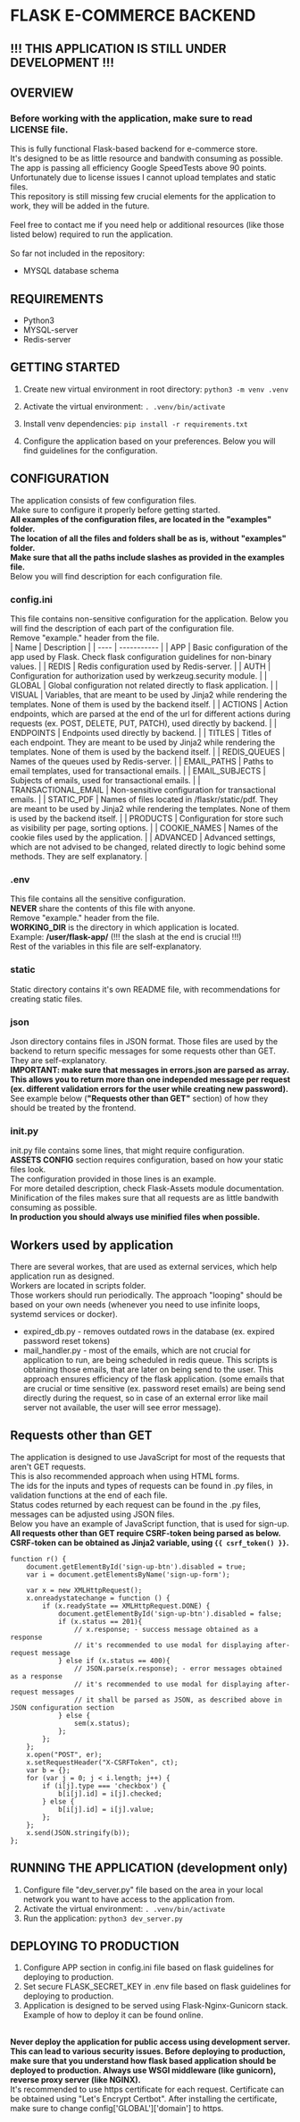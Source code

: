# FLASK E-COMMERCE BACKEND

## !!! THIS APPLICATION IS STILL UNDER DEVELOPMENT !!!

## OVERVIEW
### Before working with the application, make sure to read LICENSE file.
This is fully functional Flask-based backend for e-commerce store.<br>
It's designed to be as little resource and bandwith consuming as possible.<br>
The app is passing all efficiency Google SpeedTests above 90 points.<br>
Unfortunately due to license issues I cannot upload templates and static files.<br>
This repository is still missing few crucial elements for the application to work, they will be added in the future.<br>
<br>
Feel free to contact me if you need help or additional resources (like those listed below) required to run the application.<br>
<br>
So far not included in the repository:<br>
- MYSQL database schema

## REQUIREMENTS
- Python3
- MYSQL-server
- Redis-server

## GETTING STARTED
1. Create new virtual environment in root directory: 
```python3 -m venv .venv```

2. Activate the virtual environment: 
```. .venv/bin/activate```

3. Install venv dependencies: 
```pip install -r requirements.txt```

4. Configure the application based on your preferences. Below you will find guidelines for the configuration.

## CONFIGURATION
The application consists of few configuration files.<br>
Make sure to configure it properly before getting started.<br>
<b>All examples of the configuration files, are located in the "examples" folder.<br>
The location of all the files and folders shall be as is, without "examples" folder.</b><br>
<b>Make sure that all the paths include slashes as provided in the examples file.</b><br>
Below you will find description for each configuration file.<br>

### config.ini
This file contains non-sensitive configuration for the application. Below you will find the description of each part of the configuration file.<br>
Remove "example." header from the file.<br>
| Name | Description |
| ---- | ----------- |
| APP | Basic configuration of the app used by Flask. Check flask configuration guidelines for non-binary values. |
| REDIS | Redis configuration used by Redis-server. |
| AUTH | Configuration for authorization used by werkzeug.security module. |
| GLOBAL | Global configuration not related directly to flask application. |
| VISUAL | Variables, that are meant to be used by Jinja2 while rendering the templates. None of them is used by the backend itself. |
| ACTIONS | Action endpoints, which are parsed at the end of the url for different actions during requests (ex. POST, DELETE, PUT, PATCH), used directly by backend. |
| ENDPOINTS | Endpoints used directly by backend. |
| TITLES | Titles of each endpoint. They are meant to be used by Jinja2 while rendering the templates. None of them is used by the backend itself. |
| REDIS_QUEUES | Names of the queues used by Redis-server. |
| EMAIL_PATHS | Paths to email templates, used for transactional emails. | 
| EMAIL_SUBJECTS | Subjects of emails, used for transactional emails. | 
| TRANSACTIONAL_EMAIL | Non-sensitive configuration for transactional emails. | 
| STATIC_PDF | Names of files located in /flaskr/static/pdf. They are meant to be used by Jinja2 while rendering the templates. None of them is used by the backend itself. |
| PRODUCTS | Configuration for store such as visibility per page, sorting options. |
| COOKIE_NAMES | Names of the cookie files used by the application. |
| ADVANCED | Advanced settings, which are not advised to be changed, related directly to logic behind some methods. They are self explanatory. | 

### .env
This file contains all the sensitive configuration.<br>
<b>NEVER</b> share the contents of this file with anyone.<br>
Remove "example." header from the file.<br>
<b>WORKING_DIR</b> is the directory in which application is located.<br>
Example: <b>&sol;user&sol;flask-app&sol;</b> (!!! the slash at the end is crucial !!!)<br>
Rest of the variables in this file are self-explanatory.<br>

### static
Static directory contains it's own README file, with recommendations for creating static files.<br>

### json
Json directory contains files in JSON format. Those files are used by the backend to return specific messages for some requests other than GET.<br>
They are self-explanatory.<br>
<b>IMPORTANT: make sure that messages in errors.json are parsed as array. This allows you to return more than one independed message per request (ex. different validation errors for the user while creating new password).</b>
See example below (<b>"Requests other than GET"</b> section) of how they should be treated by the frontend.<br>

### init.py
init.py file contains some lines, that might require configuration.<br>
<b>ASSETS CONFIG</b> section requires configuration, based on how your static files look.<br>
The configuration provided in those lines is an example.<br>
For more detailed description, check Flask-Assets module documentation.<br>
Minification of the files makes sure that all requests are as little bandwith consuming as possible.<br>
<b>In production you should always use minified files when possible.</b>

## Workers used by application
There are several workes, that are used as external services, which help application run as designed.<br>
Workers are located in scripts folder.<br>
Those workers should run periodically. The approach "looping" should be based on your own needs (whenever you need to use infinite loops, systemd services or docker).<br>
- expired_db.py - removes outdated rows in the database (ex. expired password reset tokens)
- mail_handler.py - most of the emails, which are not crucial for application to run, are being scheduled in redis queue. This scripts is obtaining those emails, that are later on being send to the user. This approach ensures efficiency of the flask application. (some emails that are crucial or time sensitive (ex. password reset emails) are being send directly during the request, so in case of an external error like mail server not available, the user will see error message).

## Requests other than GET
The application is designed to use JavaScript for most of the requests that aren't GET requests.<br>
This is also recommended approach when using HTML forms.<br>
The ids for the inputs and types of requests can be found in .py files, in validation functions at the end of each file.<br>
Status codes returned by each request can be found in the .py files, messages can be adjusted using JSON files.<br>
Below you have an example of JavaScript function, that is used for sign-up.<br>
<b>All requests other than GET require CSRF-token being parsed as below.<br>
CSRF-token can be obtained as Jinja2 variable, using ``` {{ csrf_token() }} ```.</b><br>
```
function r() {
    document.getElementById('sign-up-btn').disabled = true;
    var i = document.getElementsByName('sign-up-form');

    var x = new XMLHttpRequest();
    x.onreadystatechange = function () {
        if (x.readyState == XMLHttpRequest.DONE) {
            document.getElementById('sign-up-btn').disabled = false;
            if (x.status == 201){
                // x.response; - success message obtained as a response
                // it's recommended to use modal for displaying after-request message
            } else if (x.status == 400){
                // JSON.parse(x.response); - error messages obtained as a response
                // it's recommended to use modal for displaying after-request messages
                // it shall be parsed as JSON, as described above in JSON configuration section
            } else {
                sem(x.status);
            };
        };
    };
    x.open("POST", er);
    x.setRequestHeader("X-CSRFToken", ct);
    var b = {};
    for (var j = 0; j < i.length; j++) {
        if (i[j].type === 'checkbox') {
            b[i[j].id] = i[j].checked;
        } else {
            b[i[j].id] = i[j].value;
        };
    };
    x.send(JSON.stringify(b));
};
```

## RUNNING THE APPLICATION (development only)
1. Configure file "dev_server.py" file based on the area in your local network you want to have access to the application from.
2. Activate the virtual environment: 
```. .venv/bin/activate```
3. Run the application: ```python3 dev_server.py```

## DEPLOYING TO PRODUCTION
1. Configure APP section in config.ini file based on flask guidelines for deploying to production.
2. Set secure FLASK_SECRET_KEY in .env file based on flask guidelines for deploying to production.
3. Application is designed to be served using Flask-Nginx-Gunicorn stack. Example of how to deploy it can be found online.<br>
<br>
<b>Never deploy the application for public access using development server. This can lead to various security issues. Before deploying to production, make sure that you understand how flask based application should be deployed to production. Always use WSGI middleware (like gunicorn), reverse proxy server (like NGINX).</b><br>
It's recommended to use https certificate for each request. Certificate can be obtained using "Let's Encrypt Certbot". After installing the certificate, make sure to change config['GLOBAL']['domain'] to https.
